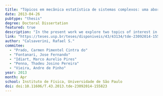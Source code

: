 ```yaml
---
title: "Tópicos em mecânica estatística de sistemas complexos: uma abordagem mecânico-estatística de dois tópicos de interesse em finanças, economia e sociologia"
date: 2013-04-26
pubtype: "thesis"
degree: Doctoral Dissertation
featured: true
description: "In the present work we explore two topics of interest in finance, economics and social anthropology through the application of techniques from information theory and statistical mechanics. In the first topic we study the connexion between statistical dependency theory, information theory and copula theory. The concept of copula distribution is reviewed and applied to the reformulation of the definition of dependency measures given by Rényi. It is then shown that the mutual information satisfy all the requirements to be a good dependency measure. We derive an identity between mutual information and the entropy of the copula distribution and a more specific decomposition of the mutual information of an elliptical distribution into its linear and non-linear parts. We evaluate the risk of using naive measures as statistical dependency measures by showing that linear correlation can grossly underestimate dependency. Those results are used to develop a method to detect deviation from gaussian dependence in pairs of random variables and apply it to financial time series. Finally, we discuss a method to adjust t-copulas to empirical data through the determination of the mutual information and Kendalls tau. In the second topic we develop a model for the emergence of authority in pre-agricultural human societies. We discuss empirical motivations with roots in neuroscience, primatology and anthropology for a mathematical model able to explain the ample variability of forms of human social organization in the egalitarian-hierarchical axis. The model results from the application of information theory on a hypothesis about the evolutive costs involved in social life. It generates a rich phase diagram, with different regimes which can be interpreted as different types of societal organization, from egalitarian to hierarchical. The control parameters of the model are connected to the cognitive capacity of the species in question, the size of the group and ecological and social pressures."
link: "https://teses.usp.br/teses/disponiveis/43/43134/tde-23092014-155823/en.php"
author: "Calsaverini, Rafael S."
commitee:
  - "Prado, Carmen Pimentel Cintra do"
  - "Fontanari, Jose Fernando"
  - "Idiart, Marco Aurelio Pires"
  - "Penna, Thadeu Josino Pereira"
  - "Vieira, Andre de Pinho"
year: 2013
month: Apr
school: Instituto de Física, Universidade de São Paulo
doi: doi:10.11606/T.43.2013.tde-23092014-155823
---
```





